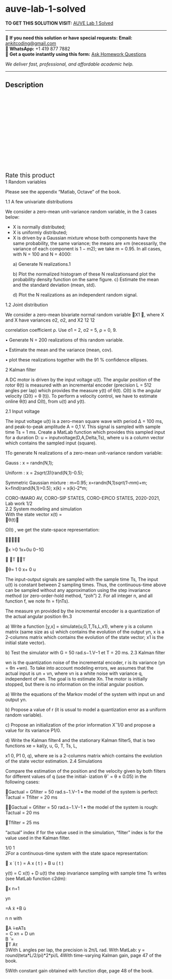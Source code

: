 # auve-lab-1-solved
**TO GET THIS SOLUTION VISIT:** [AUVE Lab 1 Solved](https://www.ankitcodinghub.com/product/auve-lab-1-solved/)


---

📩 **If you need this solution or have special requests:** **Email:** ankitcoding@gmail.com  
📱 **WhatsApp:** +1 419 877 7882  
📄 **Get a quote instantly using this form:** [Ask Homework Questions](https://www.ankitcodinghub.com/services/ask-homework-questions/)

*We deliver fast, professional, and affordable academic help.*

---

<h2>Description</h2>



<div class="kk-star-ratings kksr-auto kksr-align-center kksr-valign-top" data-payload="{&quot;align&quot;:&quot;center&quot;,&quot;id&quot;:&quot;99785&quot;,&quot;slug&quot;:&quot;default&quot;,&quot;valign&quot;:&quot;top&quot;,&quot;ignore&quot;:&quot;&quot;,&quot;reference&quot;:&quot;auto&quot;,&quot;class&quot;:&quot;&quot;,&quot;count&quot;:&quot;0&quot;,&quot;legendonly&quot;:&quot;&quot;,&quot;readonly&quot;:&quot;&quot;,&quot;score&quot;:&quot;0&quot;,&quot;starsonly&quot;:&quot;&quot;,&quot;best&quot;:&quot;5&quot;,&quot;gap&quot;:&quot;4&quot;,&quot;greet&quot;:&quot;Rate this product&quot;,&quot;legend&quot;:&quot;0\/5 - (0 votes)&quot;,&quot;size&quot;:&quot;24&quot;,&quot;title&quot;:&quot;AUVE Lab 1 Solved&quot;,&quot;width&quot;:&quot;0&quot;,&quot;_legend&quot;:&quot;{score}\/{best} - ({count} {votes})&quot;,&quot;font_factor&quot;:&quot;1.25&quot;}">

<div class="kksr-stars">

<div class="kksr-stars-inactive">
            <div class="kksr-star" data-star="1" style="padding-right: 4px">


<div class="kksr-icon" style="width: 24px; height: 24px;"></div>
        </div>
            <div class="kksr-star" data-star="2" style="padding-right: 4px">


<div class="kksr-icon" style="width: 24px; height: 24px;"></div>
        </div>
            <div class="kksr-star" data-star="3" style="padding-right: 4px">


<div class="kksr-icon" style="width: 24px; height: 24px;"></div>
        </div>
            <div class="kksr-star" data-star="4" style="padding-right: 4px">


<div class="kksr-icon" style="width: 24px; height: 24px;"></div>
        </div>
            <div class="kksr-star" data-star="5" style="padding-right: 4px">


<div class="kksr-icon" style="width: 24px; height: 24px;"></div>
        </div>
    </div>

<div class="kksr-stars-active" style="width: 0px;">
            <div class="kksr-star" style="padding-right: 4px">


<div class="kksr-icon" style="width: 24px; height: 24px;"></div>
        </div>
            <div class="kksr-star" style="padding-right: 4px">


<div class="kksr-icon" style="width: 24px; height: 24px;"></div>
        </div>
            <div class="kksr-star" style="padding-right: 4px">


<div class="kksr-icon" style="width: 24px; height: 24px;"></div>
        </div>
            <div class="kksr-star" style="padding-right: 4px">


<div class="kksr-icon" style="width: 24px; height: 24px;"></div>
        </div>
            <div class="kksr-star" style="padding-right: 4px">


<div class="kksr-icon" style="width: 24px; height: 24px;"></div>
        </div>
    </div>
</div>


<div class="kksr-legend" style="font-size: 19.2px;">
            <span class="kksr-muted">Rate this product</span>
    </div>
    </div>
<div class="page" title="Page 1">
<div class="layoutArea">
<div class="column">
1 Random variables

Please see the appendix “Matlab, Octave” of the book.

1.1 A few univariate distributions

We consider a zero-mean unit-variance random variable, in the 3 cases below:

<ul>
<li>X is normally distributed;</li>
<li>X is uniformly distributed;</li>
<li>X is driven by a Gaussian mixture whose both components have the same probability, the same variance; the means are ±m (necessarily, the variance of each component is 1 − m2); we take m = 0.95.
In all cases, with N = 100 and N = 4000:

a) Generate N realizations.1

b) Plot the normalized histogram of these N realizationsand plot the probability density function on the same figure. c) Estimate the mean and the standard deviation (mean, std).

d) Plot the N realizations as an independent random signal.
</li>
</ul>
1.2 Joint distribution

We consider a zero-mean bivariate normal random variable 􏰋X1 􏰌, where X and X have variances σ2, σ2, and X2 12 12

correlation coefficient ρ. Use σ1 = 2, σ2 = 5, ρ = 0, 9.

• Generate N = 200 realizations of this random variable.

• Estimate the mean and the variance (mean, cov).

• plot these realizations together with the 91 % confidence ellipses.

2 Kalman filter

A DC motor is driven by the input voltage u(t). The angular position of the rotor θ(t) is measured with an incremental encoder (precision L = 512 angles per lap) which provides the measure y(t) of θ(t). Ω(t) is the angular velocity (Ω(t) = θ ̇(t)). To perform a velocity control, we have to estimate online θ(t) and Ω(t), from u(t) and y(t).

2.1 Input voltage

The input voltage u(t) is a zero-mean square wave with period ∆ = 100 ms, and peak-to-peak amplitude A = 0,1 V. This signal is sampled with sample time Ts = 1 ms. Create a MatLab function which provides this sampled input for a duration D: u = inputvoltage(D,A,Delta,Ts), where u is a column vector which contains the sampled input (square).

1To generate N realizations of a zero-mean unit-variance random variable:

Gauss : x = randn(N,1);

Uniform : x = 2*sqrt(3)*(rand(N,1)-0.5);

Symmetric Gaussian mixture : m=0.95; x=randn(N,1)*sqrt(1-m*m)+m; k=find(rand(N,1)&gt;0.5); x(k) = x(k)-2*m;

</div>
</div>
<div class="layoutArea">
<div class="column">
CORO-IMARO AV, CORO-SIP STATES, CORO-EPICO STATES, 2020-2021, Lab work 1/2

</div>
</div>
</div>
<div class="page" title="Page 2">
<div class="layoutArea">
<div class="column">
2.2 System modeling and simulation

</div>
</div>
<div class="layoutArea">
<div class="column">
With the state vector x(t) =

</div>
<div class="column">
􏰈θ(t)􏰉

Ω(t) , we get the state-space representation:

􏰈􏰉􏰈􏰉

x ̇=0 1x+0u 0−1G

􏰆 􏰇T 􏰆􏰇T

θ= 1 0 x+ 0 u

</div>
</div>
<div class="layoutArea">
<div class="column">
The input-output signals are sampled with the sample time Ts, The input u(t) is constant between 2 sampling times. Thus, the continuous-time above can be sampled without any approximation using the step invariance method (or zero-order-hold method, “zoh”) 2. For all integer n, and all function f, we note fn = f(nTs).

The measure yn provided by the incremental encoder is a quantization of the actual angular position θn.3

a) Write a function [y,x] = simulate(u,G,T,Ts,L,x1), where y is a column matrix (same size as u) which contains the evolution of the output yn, x is a 2-columns matrix which contains the evolution of the state vector; x1 is the initial state vector).

b) Test the simulator with G = 50 rad.s−1.V−1 et T = 20 ms. 2.3 Kalman filter

wn is the quantization noise of the incremental encoder, r is its variance (yn = θn +wn). To take into account modeling errors, we assumes that the actual input is un + vn, where vn is a white noise with variance q, independent of wn. The goal is to estimate Xn. The motor is initially stopped, but there is no information on the initial angular position.

a) Write the equations of the Markov model of the system with input un and output yn.

b) Propose a value of r (it is usual to model a quantization error as a uniform random variable).

c) Propose an initialization of the prior information Xˆ1/0 and propose a value for its variance P1/0.

d) Write the Kalman filter4 and the stationary Kalman filter5, that is two functions xe = kal(y, u, G, T, Ts, L,

x1 0, P1 0, q), where xe is a 2-columns matrix which contains the evolution of the state vector estimation. 2.4 Simulations

Compare the estimation of the position and the velocity given by both filters for different values of q (use the initial- ization θˆ = θ ± 0.05) in the following cases:

􏰊Gactual = Gfilter = 50 rad.s−1.V−1 • the model of the system is perfect: Tactual = Tfilter = 20 ms

Gactual = Gfilter = 50 rad.s−1.V−1 • the model of the system is rough: Tactual = 20 ms

Tfilter = 25 ms

“actual” index if for the value used in the simulation, “filter” index is for the value used in the Kalman filter.

</div>
</div>
<div class="layoutArea">
<div class="column">
1/0 1

</div>
</div>
<div class="layoutArea">
<div class="column">
2For a continuous-time system with the state space representation:

􏰊 x ̇ ( t ) = A x ( t ) + B u ( t )

y(t) = C x(t) + D u(t) the step invariance sampling with sample time Ts writes (see MatLab function c2dm):

</div>
</div>
<div class="layoutArea">
<div class="column">
􏰊x n+1

yn

</div>
<div class="column">
=A ̃x +B ̃u

n n with

</div>
<div class="column">
􏰍A ̃=eATs

</div>
</div>
<div class="layoutArea">
<div class="column">
= C xn + D un

</div>
<div class="column">
B ̃ =

</div>
<div class="column">
􏰎T Aτ

</div>
</div>
<div class="layoutArea">
<div class="column">
3With L angles per lap, the precision is 2π/L rad. With MatLab: y = round(teta*L/2/pi)*2*pi/L 4With time-varying Kalman gain, page 47 of the book.

5With constant gain obtained with function dlqe, page 48 of the book.

</div>
</div>
</div>
